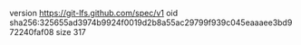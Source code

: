 version https://git-lfs.github.com/spec/v1
oid sha256:325655ad3974b9924f0019d2b8a55ac29799f939c045eaaaee3bd972240faf08
size 317
